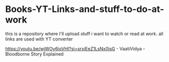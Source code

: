 # Books-YT-Links-and-stuff-to-do-at-work
this is a repository where I'll upload stuff i want to watch or read at work. all links are used with YT converter


https://youtu.be/wjWOy6ioVHI?si=srxiEeZ1LsNx0jsG - VaatiVidya - Bloodborne Story Explained
